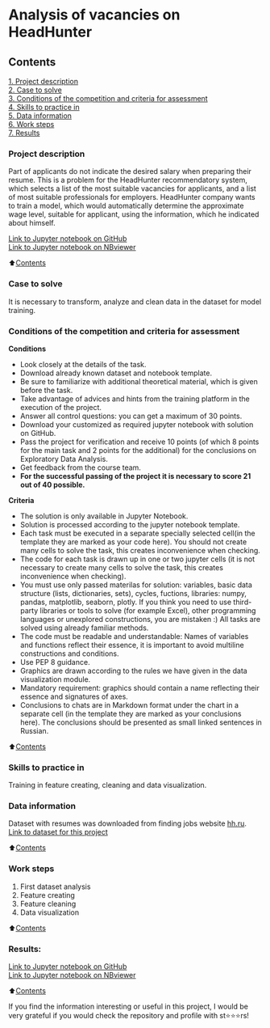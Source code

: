 #  Analysis of vacancies on HeadHunter


## Contents  
[1. Project description](README.md#Project-description)    
[2. Case to solve](README.md#Case-to-solve)  
[3. Conditions of the competition and criteria for assessment](README.md#Conditions-of-the-competition-and-criteria-for-assessment)    
[4. Skills to practice in](README.md#Skills-to-practice-in)      
[5. Data information](README.md#Data-information)     
[6. Work steps](README.md#Work-steps)   
[7. Results](README.md#Results) 


### Project description   
Part of applicants do not indicate the desired salary when preparing their resume. This is a problem for the HeadHunter recommendatory system, which selects a list of the most suitable vacancies for applicants, and a list of most suitable professionals for employers. HeadHunter company wants to train a model, which would automatically determine the approximate wage level, suitable for applicant, using the information, which he indicated about himself. 

[Link to Jupyter notebook on GitHub](https://github.com/DSminer/First_Projects/tree/main/Analysis_of_vacancies_on_HeadHunter/Analysis_of_vacancies_on_HeadHunter.ipynb)<br>
[Link to Jupyter notebook on NBviewer](https://nbviewer.org/github/DSminer/First_Projects/blob/main/Analysis_of_vacancies_on_HeadHunter/NBviewer_Analysis_of_vacancies_HH.ipynb)<br>

:arrow_up:[Contents](README.md#Contents)


### Case to solve    
It is necessary to transform, analyze and clean data in the dataset for model training.


### Conditions of the competition and criteria for assessment 
**Conditions**
- Look closely at the details of the task.
- Download already known dataset and notebook template.
- Be sure to familiarize with additional theoretical material, which is given before the task.
- Take advantage of advices and hints from the training platform in the execution of the project.
- Answer all control questions: you can get a maximum of 30 points.
- Download your customized as required jupyter notebook with solution on GitHub.
- Pass the project for verification and receive 10 points (of which 8 points for the main task and 2 points for the additional) for the conclusions on Exploratory Data Analysis.
- Get feedback from the course team.
- **For the successful passing of the project it is necessary to score 21 out of 40 possible.**

**Criteria**     
- The solution is only available in Jupyter Notebook.
- Solution is processed according to the jupyter notebook template.
- Each task must be executed in a separate specially selected cell(in the template they are marked as your code here). You should not create many cells to solve the task, this creates inconvenience when checking.
- The code for each task is drawn up in one or two jupyter cells (it is not necessary to create many cells to solve the task, this creates inconvenience when checking).
- You must use only passed materilas for solution: variables, basic data structure (lists, dictionaries, sets), cycles, fuctions, libraries: numpy, pandas, matplotlib, seaborn, plotly. If you think you need to use third-party libraries or tools to solve (for example Excel), other programming languages or unexplored constructions, you are mistaken :) All tasks are solved using already familiar methods.
- The code must be readable and understandable: Names of variables and functions reflect their essence, it is important to avoid multiline constructions and conditions.
- Use PEP 8 guidance.
- Graphics are drawn according to the rules we have given in the data visualization module.
- Mandatory requirement: graphics should contain a name reflecting their essence and signatures of axes.
- Conclusions to chats are in Markdown format under the chart in a separate cell (in the template they are marked as your conclusions here). The conclusions should be presented as small linked sentences in Russian.

:arrow_up:[Contents](README.md#Contents)


### Skills to practice in    
Training in feature creating, cleaning and data visualization.


### Data information
Dataset with resumes was downloaded from finding jobs website [hh.ru](https://hh.ru/).<br>
[Link to dataset for this project](https://drive.google.com/file/d/1xnmDxxRmdL_7vLfHwY61M_E2AjxPdCZd/view?usp=sharing)
  
:arrow_up:[Contents](README.md#Contents)


### Work steps 
1. First dataset analysis
2. Feature creating
3. Feature cleaning
4. Data visualization

:arrow_up:[Contents](README.md#Contents)


### Results:  
[Link to Jupyter notebook on GitHub](https://github.com/DSminer/First_Projects/tree/main/Analysis_of_vacancies_on_HeadHunter/Analysis_of_vacancies_on_HeadHunter.ipynb)<br>
[Link to Jupyter notebook on NBviewer](https://nbviewer.org/github/DSminer/First_Projects/blob/main/Analysis_of_vacancies_on_HeadHunter/NBviewer_Analysis_of_vacancies_HH.ipynb)<br>

:arrow_up:[Contents](README.md#Contents)

If you find the information interesting or useful in this project, I would be very grateful if you would check the repository and profile with st⭐️⭐️⭐️rs!
